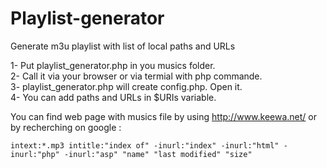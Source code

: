 Playlist-generator
==================

Generate m3u playlist with list of local paths and URLs


1- Put playlist_generator.php in you musics folder.  
2- Call it via your browser or via termial with php commande.  
3- playlist_generator.php will create config.php. Open it.  
4- You can add paths and URLs in $URIs variable.  
  
  
You can find web page with musics file by using http://www.keewa.net/ or by recherching on google :  
```
intext:*.mp3 intitle:"index of" -inurl:"index" -inurl:"html" -inurl:"php" -inurl:"asp" "name" "last modified" "size"
```